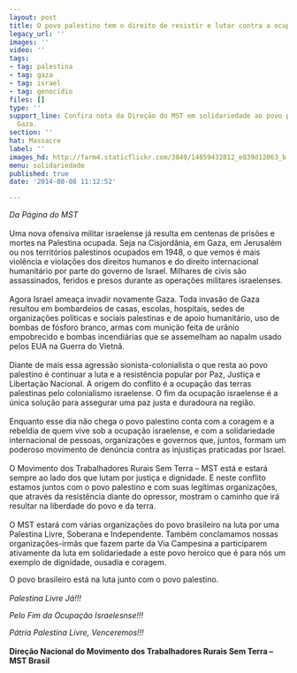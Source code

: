 ```yaml
---
layout: post
title: O povo palestino tem o direito de resistir e lutar contra a ocupação israelesnse
legacy_url: ''
images: ''
video: ''
tags:
- tag: palestina
- tag: gaza
- tag: israel
- tag: genocídio
files: []
type: ''
support_line: Confira nota da Direção do MST em solidariedade ao povo palestino em
  Gaza.
section: ''
hat: Massacre
label: ''
images_hd: http://farm4.staticflickr.com/3849/14859432812_e839d12063_b.jpg
menu: solidariedade
published: true
date: '2014-08-08 11:12:52'

---
```

<p><em>Da P&aacute;gina do MST</em><br />
<br />
Uma nova ofensiva militar israelense j&aacute; resulta em centenas de pris&otilde;es e mortes na Palestina ocupada. Seja na Cisjord&acirc;nia, em Gaza, em Jerusal&eacute;m ou nos territ&oacute;rios palestinos ocupados em 1948, o que vemos &eacute; mais viol&ecirc;ncia e viola&ccedil;&otilde;es dos direitos humanos e do direito internacional humanit&aacute;rio por parte do governo de Israel. Milhares de civis s&atilde;o assassinados, feridos e presos durante as opera&ccedil;&otilde;es militares israelenses.<br />
<br />
Agora Israel amea&ccedil;a invadir novamente Gaza. Toda invas&atilde;o de Gaza resultou em bombardeios de casas, escolas, hospitais, sedes de organiza&ccedil;&otilde;es pol&iacute;ticas e sociais palestinas e de apoio humanit&aacute;rio, uso de bombas de f&oacute;sforo branco, armas com muni&ccedil;&atilde;o feita de ur&acirc;nio empobrecido e bombas incendi&aacute;rias que se assemelham ao napalm usado pelos EUA na Guerra do Vietn&atilde;.<br />
<br />
Diante de mais essa agress&atilde;o sionista-colonialista o que resta ao povo palestino &eacute; continuar a luta e a resist&ecirc;ncia popular por Paz, Justi&ccedil;a e Liberta&ccedil;&atilde;o Nacional. A origem do conflito &eacute; a ocupa&ccedil;&atilde;o das terras palestinas pelo colonialismo israelense. O fim da ocupa&ccedil;&atilde;o israelense &eacute; a &uacute;nica solu&ccedil;&atilde;o para assegurar uma paz justa e duradoura na regi&atilde;o.<br />
<br />
Enquanto esse dia n&atilde;o chega o povo palestino conta com a coragem e a rebeldia de quem vive sob a ocupa&ccedil;&atilde;o israelense, e com a solidariedade internacional de pessoas, organiza&ccedil;&otilde;es e governos que, juntos, formam um poderoso movimento de den&uacute;ncia contra as injusti&ccedil;as praticadas por Israel.<br />
<br />
O Movimento dos Trabalhadores Rurais Sem Terra &ndash; MST est&aacute; e estar&aacute; sempre ao lado dos que lutam por justi&ccedil;a e dignidade. E neste conflito estamos juntos com o povo palestino e com suas leg&iacute;timas organiza&ccedil;&otilde;es, que atrav&eacute;s da resist&ecirc;ncia diante do opressor, mostram o caminho que ir&aacute; resultar na liberdade do povo e da terra.<br />
<br />
O MST estar&aacute; com v&aacute;rias organiza&ccedil;&otilde;es do povo brasileiro na luta por uma Palestina Livre, Soberana e Independente. Tamb&eacute;m conclamamos nossas organiza&ccedil;&otilde;es-irm&atilde;s que fazem parte da Via Campesina a participarem ativamente da luta em solidariedade a este povo heroico que &eacute; para n&oacute;s um exemplo de dignidade, ousadia e coragem.</p>

<p>O povo brasileiro est&aacute; na luta junto com o povo palestino.<br />
<br />
<em>Palestina Livre J&aacute;!!!</em></p>

<p><em>Pelo Fim da Ocupa&ccedil;&atilde;o Israelesnse!!!</em></p>

<p><em>P&aacute;tria Palestina Livre, Venceremos!!!</em><br />
<br />
<strong>Dire&ccedil;&atilde;o Nacional do Movimento dos Trabalhadores Rurais Sem Terra &ndash; MST Brasil</strong></p>
